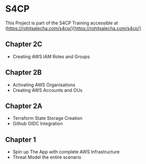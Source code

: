 # S4CP 

This Project is part of the S4CP Training accessible at (https://rohitsalecha.com/s4cp/)[https://rohitsalecha.com/s4cp/]

## Chapter 2C

- Creating AWS IAM Roles and Groups

## Chapter 2B

- Activating AWS Organisations
- Creating AWS Accounts and OUs

## Chapter 2A

- Terraform State Storage Creation
- Github OIDC Integration

## Chapter 1

- Spin up The App with complete AWS Infrastructure
- Threat Model the entire scenario